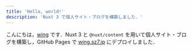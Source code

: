 ```yaml
---
title: 'Hello, world!'
description: 'Nuxt 3 で個人サイト・ブログを構築しました．'
---
```


こんにちは，[wing](https://wing.sz7.jp) です．Nuxt 3 と `@nuxt/content` を用いて個人サイト・ブログを構築し，GitHub Pages で [wing.sz7.jp](https://wing.sz7.jp) にデプロイしました．


